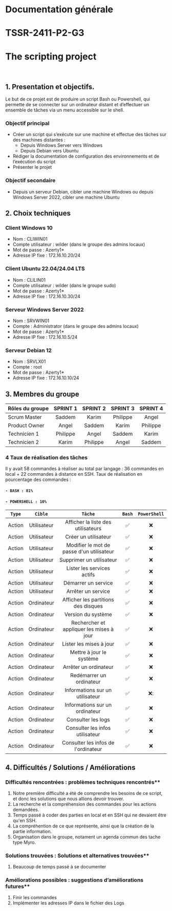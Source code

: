 # Documentation générale
# TSSR-2411-P2-G3 
# The scripting project
<br>

## 1. Presentation et objectifs.
Le but de ce projet est de produire un script Bash ou Powershell, qui permette de se connecter sur un ordinateur distant et d’effectuer un ensemble de tâches via un menu accessible sur le shell.

### Objectif principal
 * Créer un script qui s’exécute sur une machine et effectue des tâches sur des machines distantes :
    * Depuis Windows Server vers Windows
    * Depuis Debian vers Ubuntu
 * Rédiger la documentation de configuration des environnements et de l’exécution du script
 * Présenter le projet

### Objectif secondaire
 * Depuis un serveur Debian, cibler une machine Windows ou depuis Windows Server 2022, cibler une machine Ubuntu

## 2. Choix techniques

### Client Windows 10
  * Nom : CLIWIN01
  * Compte utilisateur : wilder (dans le groupe des admins locaux)
  * Mot de passe : Azerty1*
  * Adresse IP fixe : 172.16.10.20/24

### Client Ubuntu 22.04/24.04 LTS
  * Nom : CLILIN01
  * Compte utilisateur : wilder (dans le groupe sudo)
  * Mot de passe : Azerty1*
  * Adresse IP fixe : 172.16.10.30/24

### Serveur Windows Server 2022
  * Nom : SRVWIN01
  * Compte : Administrator (dans le groupe des admins locaux)
  * Mot de passe : Azerty1*
  * Adresse IP fixe : 172.16.10.5/24

### Serveur Debian 12
  * Nom : SRVLX01
  * Compte : root
  * Mot de passe : Azerty1*
  * Adresse IP fixe : 172.16.10.10/24

## 3. Membres du groupe


| Rôles du groupe | SPRINT 1 | SPRINT 2 | SPRINT 3 | SPRINT 4 |  
|:--------| :-------: | :-----------: | :-----------: | :--------: |
| Scrum Master  | Saddem  | Karim | Philippe | Angel | 
| Product Owner |  Angel | Saddem |  Karim | Philippe |  
| Technicien 1  |  Philippe |  Angel | Saddem | Karim |
| Technicien 2 |  Karim | Philippe | Angel | Saddem | 


### 4 Taux de réalisation des tâches
Il y avait 58 commandes à réaliser au total par langage :
36 commandes en local + 22 commandes à distance en SSH.
Taux de réalisation en pourcentage des commandes :
#### `- BASH : 81%`
#### `- POWERSHELL : 10%`


|`Type`|`Cible`|`Tâche`|`Bash`|`PowerShell`|
|:-:|:-:|:-:|:-:|:-:|
|Action|Utilisateur|Afficher la liste des utilisateurs|:white_check_mark:|:x:|
|Action|Utilisateur|Créer un utilisateur|:white_check_mark:|:x:|
|Action|Utilisateur|Modifier le mot de passe d'un utilisateur|:white_check_mark:|:x:|
|Action|Utilisateur|Supprimer un utilisateur|:white_check_mark:|:x:|
|Action|Utilisateur|Lister les services actifs|:white_check_mark:|:x:|
|Action|Utilisateur|Démarrer un service|:white_check_mark:|:x:|
|Action|Utilisateur|Arrêter un service|:white_check_mark:|:x:|
|Action|Ordinateur|Afficher les partitions des disques|:white_check_mark:|:x:|
|Action|Ordinateur|Version du système|:white_check_mark:|:x:|
|Action|Ordinateur|Rechercher et appliquer les mises à jour|:white_check_mark:|:x:|
|Action|Ordinateur|Lister les mises à jour|:white_check_mark:|:x:|
|Action|Ordinateur|Mettre à jour le système|:white_check_mark:|:x:|
|Action|Ordinateur|Arrêter un ordinateur|:white_check_mark:|:x:|
|Action|Ordinateur|Redémarrer un ordinateur|:white_check_mark:|:x:|
|Action|Ordinateur|Informations sur un utilisateur|:white_check_mark:|:x::|
|Action|Ordinateur|Informations sur un ordinateur|:white_check_mark:|:x:|
|Action|Ordinateur|Consulter les logs|:white_check_mark:|:x:|
|Action|Ordinateur|Consulter les infos utilisateur|:white_check_mark:|:x:|
|Action|Ordinateur|Consulter les infos de l'ordinateur|:white_check_mark:|:x:|


## 4. Difficultés / Solutions / Améliorations

### Difficultés rencontrées : problèmes techniques rencontrés**

1) Notre première difficulté a été de comprendre les besoins de ce script, et donc les solutions que nous allions devoir trouver.
2) La recherche et la compréhension des commandes pour les actions demandées.
3) Temps passé à coder des parties en local et en SSH qui ne devaient être qu'en SSH.
4) La compréhention de ce que représente, ainsi que la création de la partie information.
5) Organisation dans le groupe, notament un agenda commun des tache type Myro.


### Solutions trouvées : Solutions et alternatives trouvées**
 1)  Beaucoup de temps passé à se documenter
 

### Améliorations possibles : suggestions d’améliorations futures**
1) Finir les commandes
2) Implémenter les adresses IP dans le fichier des Logs
